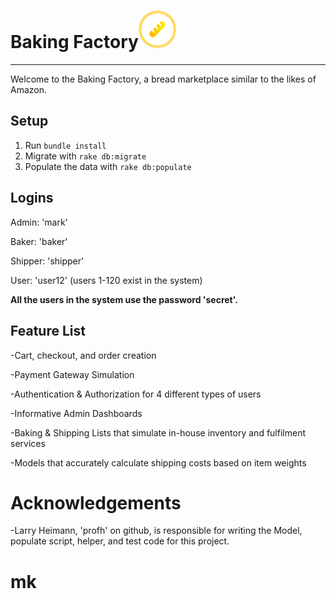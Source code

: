 # Baking Factory<img src="bf_markup.png" width="60px" alt="BF">
---
Welcome to the Baking Factory, a bread marketplace similar to the likes of Amazon.

## Setup
1. Run `bundle install`
2. Migrate with `rake db:migrate`
3. Populate the data with `rake db:populate` 

## Logins 
Admin: 'mark'

Baker: 'baker'

Shipper: 'shipper'

User: 'user12' (users 1-120 exist in the system)

**All the users in the system use the password 'secret'.**

## Feature List 

-Cart, checkout, and order creation

-Payment Gateway Simulation 

-Authentication & Authorization for 4 different types of users 

-Informative Admin Dashboards 

-Baking & Shipping Lists that simulate in-house inventory and fulfilment services 

-Models that accurately calculate shipping costs based on item weights 

# Acknowledgements

-Larry Heimann, 'profh' on github, is responsible for writing the Model, populate script, helper, and test code for this project.


# mk
